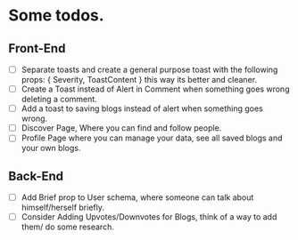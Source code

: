 # Some todos.

## Front-End

- [ ] Separate toasts and create a general purpose toast with the following props: { Severity, ToastContent }
      this way its better and cleaner.
- [ ] Create a Toast instead of Alert in Comment when something goes wrong deleting a comment.
- [ ] Add a toast to saving blogs instead of alert when something goes wrong.
- [ ] Discover Page, Where you can find and follow people.
- [ ] Profile Page where you can manage your data, see all saved blogs and your own blogs.

## Back-End

- [ ] Add Brief prop to User schema, where someone can talk about himself/herself briefly.
- [ ] Consider Adding Upvotes/Downvotes for Blogs, think of a way to add them/ do some research.
